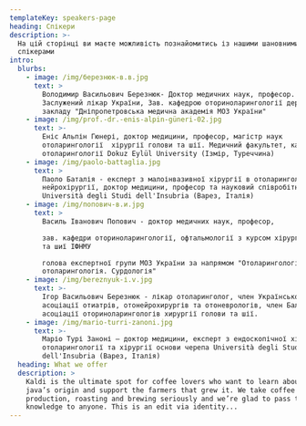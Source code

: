 ```yaml
---
templateKey: speakers-page
heading: Спікери
description: >-
  На цій сторінці ви маєте можливість познайомитись із нашими шановними
  спікерами
intro:
  blurbs:
    - image: /img/березнюк-в.в.jpg
      text: >
        Bолодимир Bасильович Березнюк- Доктор медичних наук, професор.
        Заслужений лікар України, Зав. кафедрою оториноларингології державного
        закладу "Дніпропетровська медична академія МОЗ України"
    - image: /img/prof.-dr.-enis-alpin-güneri-02.jpg
      text: >-
        Еніс Альпін Гюнері, доктор медицини, професор, магістр наук
        отоларингології  хірургії голови та шії. Медичний факультет, кафедра
        отоларингології Dokuz Eylül University (Ізмір, Туреччина)
    - image: /img/paolo-battaglia.jpg
      text: >
        Паоло Баталія - експерт з малоінвазивної хірургії в отоларингології та
        нейрохірургії, доктор медицини, професор та науковий співробітник
        Università degli Studi dell'Insubria (Варез, Італія)
    - image: /img/попович-в.и.jpg
      text: >
        Василь Іванович Попович - доктор медичних наук, професор,

        зав. кафедри оториноларингології, офтальмології з курсом хірургії голови
        та шиї ІФНМУ

        голова експертної групи МОЗ України за напрямом "Отоларингологія. Дитяча
        отоларингологія. Сурдологія"
    - image: /img/bereznyuk-і.v.jpg
      text: >-
        Ігор Васильович Березнюк - лікар отоларинголог, член Української
        асоціації отиатрів, отонейрохирургів та отоневрологів, член Балканської
        асоціації оториноларингологів хирургії голови та шії. 
    - image: /img/mario-turri-zanoni.jpg
      text: >-
        Маріо Турі Заноні – доктор медицини, експерт з ендоскопічної хірургії в
        отоларингології та хірургії основи черепа Università degli Studi
        dell'Insubria (Варез, Італія)
  heading: What we offer
  description: >
    Kaldi is the ultimate spot for coffee lovers who want to learn about their
    java’s origin and support the farmers that grew it. We take coffee
    production, roasting and brewing seriously and we’re glad to pass that
    knowledge to anyone. This is an edit via identity...
---
```


